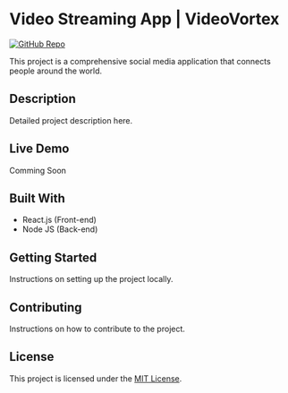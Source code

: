 # Video Streaming App | VideoVortex

[![GitHub Repo](https://img.shields.io/badge/github-repo-green.svg)](https://github.com/Anto1106/VideoVortex)

This project is a comprehensive social media application that connects people around the world.

## Description

Detailed project description here.

## Live Demo

Comming Soon

<!-- The app is hosted at [your-hosting-service.com](https://your-hosting-service.com) -->

## Built With

- React.js (Front-end)
- Node JS (Back-end)

## Getting Started

Instructions on setting up the project locally.

## Contributing

Instructions on how to contribute to the project.

## License

This project is licensed under the [MIT License](LICENSE.md).
